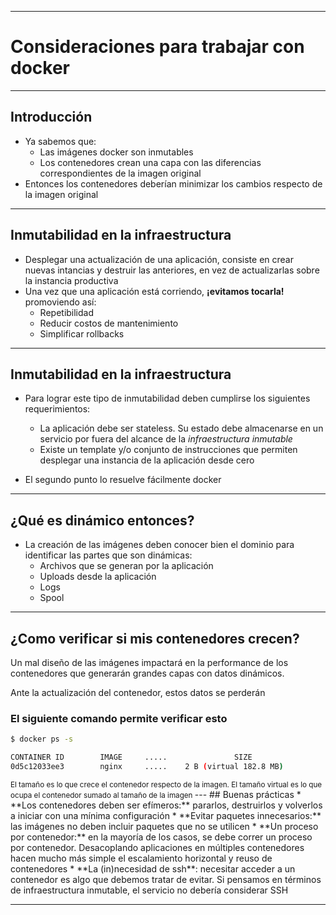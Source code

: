 ***
# Consideraciones para trabajar con docker
---
## Introducción

* Ya sabemos que:
  * Las imágenes docker son inmutables
  * Los contenedores crean una capa con las diferencias correspondientes de
    la imagen original
* Entonces los contenedores deberían minimizar los cambios respecto de la imagen
  original
---
## Inmutabilidad en la infraestructura

* Desplegar una actualización de una aplicación, consiste en crear nuevas
  intancias y destruir las anteriores, en vez de actualizarlas sobre la
instancia productiva
* Una vez que una aplicación está corriendo, **¡evitamos tocarla!** promoviendo
  así:
  * Repetibilidad
  * Reducir costos de mantenimiento
  * Simplificar rollbacks
---
## Inmutabilidad en la infraestructura
* Para lograr este tipo de inmutabilidad deben cumplirse los siguientes
  requerimientos:

  * La aplicación debe ser stateless. Su estado debe almacenarse en un servicio
    por fuera del alcance de la *infraestructura inmutable*
  * Existe un template y/o conjunto de instrucciones que permiten desplegar una
    instancia de la aplicación desde cero

* El segundo punto lo resuelve fácilmente docker

---
## ¿Qué es dinámico entonces?
* La creación de las imágenes deben conocer bien el dominio para identificar las
  partes que son dinámicas:
  * Archivos que se generan por la aplicación
  * Uploads desde la aplicación
  * Logs
  * Spool
---
## ¿Como verificar si mis contenedores crecen?
Un mal diseño de las imágenes impactará en la performance de los contenedores
que generarán grandes capas con datos dinámicos.

Ante la actualización del contenedor, estos datos se perderán

### El siguiente comando permite verificar esto

```bash
$ docker ps -s

CONTAINER ID        IMAGE     .....               SIZE
0d5c12033ee3        nginx     .....    2 B (virtual 182.8 MB)

```
<small>
El tamaño es lo que crece el contenedor respecto de la imagen. El tamaño virtual
es lo que ocupa el contenedor sumado al tamaño de la imagen
</small>
---
## Buenas prácticas
* **Los contenedores deben ser efímeros:** pararlos, destruirlos y volverlos 
  a iniciar con una mínima configuración
* **Evitar paquetes innecesarios:** las imágenes no deben incluir paquetes que
  no se utilicen
* **Un proceso por contenedor:** en la mayoría de los casos, se debe correr un
  proceso por contenedor. Desacoplando aplicaciones en múltiples contenedores
  hacen mucho más simple el escalamiento horizontal y reuso de contenedores
* **La (in)necesidad de ssh**: necesitar acceder a un contenedor es algo que
  debemos tratar de evitar. Si pensamos en términos de infraestructura
  inmutable, el servicio no debería considerar SSH

***

